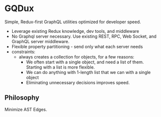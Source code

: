 # GQDux

Simple, Redux-first GraphQL utilities optimized for developer speed.

- Leverage existing Redux knowledge, dev tools, and middleware  
- No Graphql server necessary. Use existing REST, RPC, Web Socket, and GraphQL server middleware.
- Flexible property partitioning - send only what each server needs
- constraints:
  - always creates a collection for objects, for a few reasons:
    - We often start with a single object, and need a list of them. Starting with a list is more flexible.
    - We can do anything with 1-length list that we can with a single object
    - Eliminating unnecessary decisions improves speed.


## Philosophy

Minimize AST Edges.
